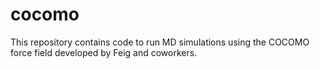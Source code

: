 # cocomo
This repository contains code to run MD simulations using the COCOMO force field developed by Feig and coworkers. 
